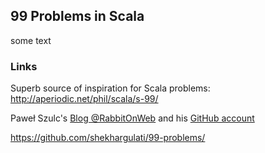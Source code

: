 ## 99 Problems in Scala

some text

### Links
Superb source of inspiration for Scala problems: http://aperiodic.net/phil/scala/s-99/

Paweł Szulc's [Blog @RabbitOnWeb](https://github.com/rabbitonweb/99-scala-problems/) and his [GitHub account](https://github.com/shekhargulati/99-problems/)

https://github.com/shekhargulati/99-problems/
